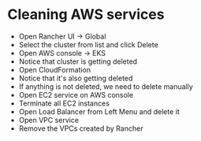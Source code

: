 # Cleaning AWS services
- Open Rancher UI -> Global
- Select the cluster from list and click Delete
- Open AWS console -> EKS
- Notice that cluster is getting deleted
- Open CloudFormation
- Notice that it's also getting deleted
- If anything is not deleted, we need to delete manually
- Open EC2 service on AWS console
- Terminate all EC2 instances
- Open Load Balancer from Left Menu and delete it
- Open VPC service
- Remove the VPCs created by Rancher
